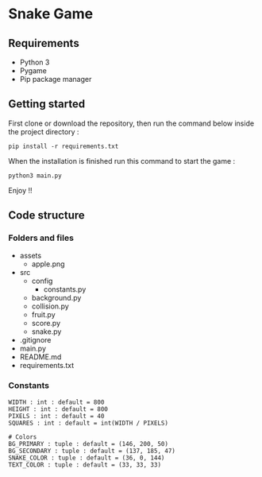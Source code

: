 # Snake Game

## Requirements

- Python 3
- Pygame
- Pip package manager

## Getting started

First clone or download the repository, then run the command below inside the project directory :

`pip install -r requirements.txt`

When the installation is finished run this command to start the game :

`python3 main.py`

Enjoy !!

## Code structure

### Folders and files

- assets
  - apple.png
- src
  - config
    - constants.py
  - background.py
  - collision.py
  - fruit.py
  - score.py
  - snake.py
- .gitignore
- main.py
- README.md
- requirements.txt

### Constants

```
WIDTH : int : default = 800
HEIGHT : int : default = 800
PIXELS : int : default = 40
SQUARES : int : default = int(WIDTH / PIXELS)

# Colors
BG_PRIMARY : tuple : default = (146, 200, 50)
BG_SECONDARY : tuple : default = (137, 185, 47)
SNAKE_COLOR : tuple : default = (36, 0, 144)
TEXT_COLOR : tuple : default = (33, 33, 33)
```
